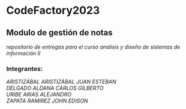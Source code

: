 # CodeFactory2023
## Modulo de gestión de notas
*repositorio de entregas para el curso analisis y diseño de sistemas de información II*<br>
### Integrantes:
*ARISTIZÁBAL ARISTIZÁBAL JUAN ESTEBAN*<br>
*DELGADO ALDANA CARLOS GILBERTO*<br>
*URIBE ARIAS ALEJANDRO*<br>
*ZAPATA RAMIREZ JOHN EDISON*
